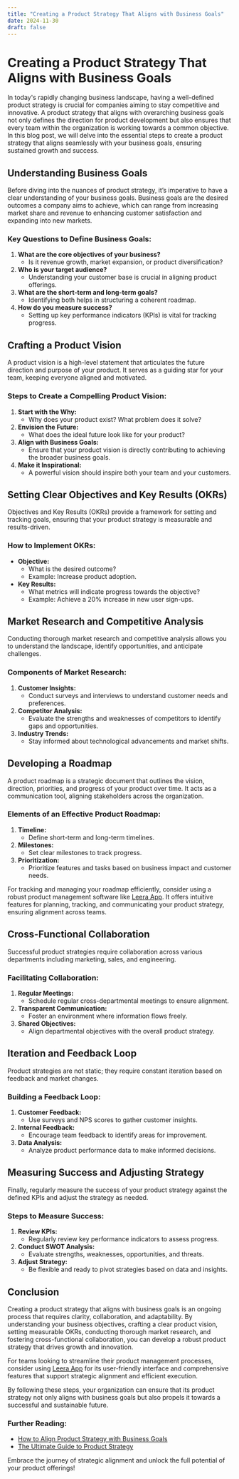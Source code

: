 ```yaml
---
title: "Creating a Product Strategy That Aligns with Business Goals"
date: 2024-11-30
draft: false
---
```

# Creating a Product Strategy That Aligns with Business Goals

In today's rapidly changing business landscape, having a well-defined product strategy is crucial for companies aiming to stay competitive and innovative. A product strategy that aligns with overarching business goals not only defines the direction for product development but also ensures that every team within the organization is working towards a common objective. In this blog post, we will delve into the essential steps to create a product strategy that aligns seamlessly with your business goals, ensuring sustained growth and success.

## Understanding Business Goals

Before diving into the nuances of product strategy, it’s imperative to have a clear understanding of your business goals. Business goals are the desired outcomes a company aims to achieve, which can range from increasing market share and revenue to enhancing customer satisfaction and expanding into new markets.

### Key Questions to Define Business Goals:

1. **What are the core objectives of your business?**
   - Is it revenue growth, market expansion, or product diversification?
2. **Who is your target audience?**
   - Understanding your customer base is crucial in aligning product offerings.
3. **What are the short-term and long-term goals?**
   - Identifying both helps in structuring a coherent roadmap.
4. **How do you measure success?**
   - Setting up key performance indicators (KPIs) is vital for tracking progress.

## Crafting a Product Vision

A product vision is a high-level statement that articulates the future direction and purpose of your product. It serves as a guiding star for your team, keeping everyone aligned and motivated.

### Steps to Create a Compelling Product Vision:

1. **Start with the Why:**
   - Why does your product exist? What problem does it solve?
2. **Envision the Future:**
   - What does the ideal future look like for your product?
3. **Align with Business Goals:**
   - Ensure that your product vision is directly contributing to achieving the broader business goals.
4. **Make it Inspirational:**
   - A powerful vision should inspire both your team and your customers.

## Setting Clear Objectives and Key Results (OKRs)

Objectives and Key Results (OKRs) provide a framework for setting and tracking goals, ensuring that your product strategy is measurable and results-driven.

### How to Implement OKRs:

- **Objective:**
  - What is the desired outcome?
  - Example: Increase product adoption.
- **Key Results:**
  - What metrics will indicate progress towards the objective?
  - Example: Achieve a 20% increase in new user sign-ups.

## Market Research and Competitive Analysis

Conducting thorough market research and competitive analysis allows you to understand the landscape, identify opportunities, and anticipate challenges.

### Components of Market Research:

1. **Customer Insights:**
   - Conduct surveys and interviews to understand customer needs and preferences.
2. **Competitor Analysis:**
   - Evaluate the strengths and weaknesses of competitors to identify gaps and opportunities.
3. **Industry Trends:**
   - Stay informed about technological advancements and market shifts.

## Developing a Roadmap

A product roadmap is a strategic document that outlines the vision, direction, priorities, and progress of your product over time. It acts as a communication tool, aligning stakeholders across the organization.

### Elements of an Effective Product Roadmap:

1. **Timeline:**
   - Define short-term and long-term timelines.
2. **Milestones:**
   - Set clear milestones to track progress.
3. **Prioritization:**
   - Prioritize features and tasks based on business impact and customer needs.

For tracking and managing your roadmap efficiently, consider using a robust product management software like [Leera App](https://leera.app). It offers intuitive features for planning, tracking, and communicating your product strategy, ensuring alignment across teams.

## Cross-Functional Collaboration

Successful product strategies require collaboration across various departments including marketing, sales, and engineering.

### Facilitating Collaboration:

1. **Regular Meetings:**
   - Schedule regular cross-departmental meetings to ensure alignment.
2. **Transparent Communication:**
   - Foster an environment where information flows freely.
3. **Shared Objectives:**
   - Align departmental objectives with the overall product strategy.

## Iteration and Feedback Loop

Product strategies are not static; they require constant iteration based on feedback and market changes.

### Building a Feedback Loop:

1. **Customer Feedback:**
   - Use surveys and NPS scores to gather customer insights.
2. **Internal Feedback:**
   - Encourage team feedback to identify areas for improvement.
3. **Data Analysis:**
   - Analyze product performance data to make informed decisions.

## Measuring Success and Adjusting Strategy

Finally, regularly measure the success of your product strategy against the defined KPIs and adjust the strategy as needed.

### Steps to Measure Success:

1. **Review KPIs:**
   - Regularly review key performance indicators to assess progress.
2. **Conduct SWOT Analysis:**
   - Evaluate strengths, weaknesses, opportunities, and threats.
3. **Adjust Strategy:**
   - Be flexible and ready to pivot strategies based on data and insights.

## Conclusion

Creating a product strategy that aligns with business goals is an ongoing process that requires clarity, collaboration, and adaptability. By understanding your business objectives, crafting a clear product vision, setting measurable OKRs, conducting thorough market research, and fostering cross-functional collaboration, you can develop a robust product strategy that drives growth and innovation.

For teams looking to streamline their product management processes, consider using [Leera App](https://leera.app) for its user-friendly interface and comprehensive features that support strategic alignment and efficient execution.

By following these steps, your organization can ensure that its product strategy not only aligns with business goals but also propels it towards a successful and sustainable future.

### Further Reading:

- [How to Align Product Strategy with Business Goals](https://www.productplan.com/learn/align-product-strategy-business-goals/)
- [The Ultimate Guide to Product Strategy](https://roadmunk.com/guides/product-strategy/)

Embrace the journey of strategic alignment and unlock the full potential of your product offerings!